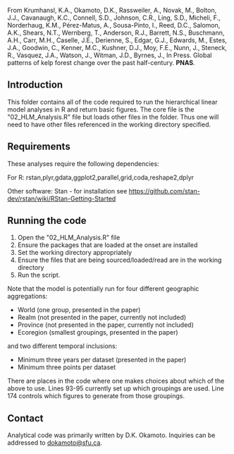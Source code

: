 From Krumhansl, K.A., Okamoto, D.K., Rassweiler, A., Novak, M., Bolton, J.J., Cavanaugh, K.C., Connell, S.D., Johnson, C.R., Ling, S.D., Micheli, F., Norderhaug, K.M., Pérez-Matus, A., Sousa-Pinto, I., Reed, D.C., Salomon, A.K., Shears, N.T., Wernberg, T., Anderson, R.J., Barrett, N.S., Buschmann, A.H., Carr, M.H., Caselle, J.E., Derienne, S., Edgar, G.J., Edwards, M., Estes, J.A., Goodwin, C., Kenner, M.C., Kushner, D.J., Moy, F.E., Nunn, J., Steneck, R., Vasquez, J.A., Watson, J., Witman, J.D., Byrnes, J., In Press. Global patterns of kelp forest change over the past half-century. **PNAS**.

## Introduction 

This folder contains all of the code required to run the hierarchical linear model analyses in R and return basic figures. The core file is the "02_HLM_Analysis.R" file but loads other files in the folder.   Thus one will need to have other files referenced in the working directory specified.  

## Requirements

These analyses require the following dependencies: 

For R: 
rstan,plyr,gdata,ggplot2,parallel,grid,coda,reshape2,dplyr

Other software:
Stan - for installation see https://github.com/stan-dev/rstan/wiki/RStan-Getting-Started

## Running the code

1. Open the "02_HLM_Analysis.R" file
2. Ensure the packages that are loaded at the onset are installed
3. Set the working directory appropriately
4. Ensure the files that are being sourced/loaded/read are in the working directory
5. Run the script. 

Note that the model is potentially run for four different geographic aggregations: 
* World (one group, presented in the paper)
* Realm (not presented in the paper, currently not included)
* Province (not presented in the paper, currently not included)
* Ecoregion (smallest groupings, presented in the paper)

and two different temporal inclusions:
* Minimum three years per dataset (presented in the paper)
* Minimum three points per dataset

There are places in the code where one makes choices about which of the above to use. 
Lines 93-95 currently set up which groupings are used. 
Line 174 controls which figures to generate from those groupings. 


## Contact

Analytical code was primarily written by D.K. Okamoto. Inquiries can be addressed to dokamoto@sfu.ca. 
